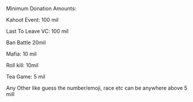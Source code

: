 Minimum Donation Amounts:

Kahoot Event: 100 mil

Last To Leave VC: 100 mil

Ban Battle 20mil

Mafia: 10 mil

Roll kill: 10mil

Tea Game: 5 mil

Any Other like guess the number/emoji, race etc can be anywhere above 5 mill
